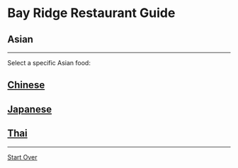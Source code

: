 # Bay Ridge Restaurant Guide
## Asian
---
Select a specific Asian food:
## [Chinese](../chinese/chinese.md)
## [Japanese](../japanese/japanese.md)
## [Thai](../thai/thai.md)
---
[Start Over](../home.md)